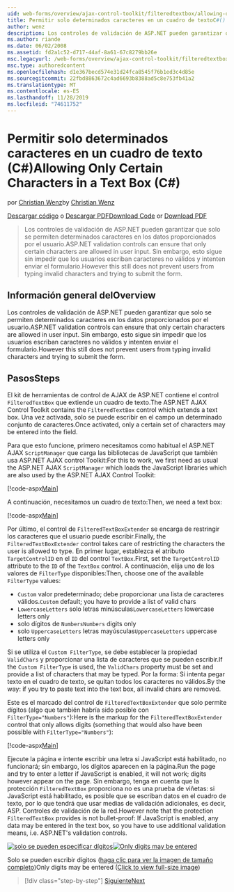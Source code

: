 ```yaml
---
uid: web-forms/overview/ajax-control-toolkit/filteredtextbox/allowing-only-certain-characters-in-a-text-box-cs
title: Permitir solo determinados caracteres en un cuadro de textoC#() | Microsoft Docs
author: wenz
description: Los controles de validación de ASP.NET pueden garantizar que solo se permiten determinados caracteres en los datos proporcionados por el usuario. Sin embargo, esto sigue sin impedir que los usuarios escriban no válidos...
ms.author: riande
ms.date: 06/02/2008
ms.assetid: fd2a1c52-d717-44af-8a61-67c8279bb26e
msc.legacyurl: /web-forms/overview/ajax-control-toolkit/filteredtextbox/allowing-only-certain-characters-in-a-text-box-cs
msc.type: authoredcontent
ms.openlocfilehash: d1e367becd574e31d24fca8545f76b1ed3c4d85e
ms.sourcegitcommit: 22fbd8863672c4ad6693b8388ad5c8e753fb41a2
ms.translationtype: MT
ms.contentlocale: es-ES
ms.lasthandoff: 11/28/2019
ms.locfileid: "74611752"
---
```

# <a name="allowing-only-certain-characters-in-a-text-box-c"></a><span data-ttu-id="9a12a-104">Permitir solo determinados caracteres en un cuadro de texto (C#)</span><span class="sxs-lookup"><span data-stu-id="9a12a-104">Allowing Only Certain Characters in a Text Box (C#)</span></span>

<span data-ttu-id="9a12a-105">por [Christian Wenz](https://github.com/wenz)</span><span class="sxs-lookup"><span data-stu-id="9a12a-105">by [Christian Wenz](https://github.com/wenz)</span></span>

<span data-ttu-id="9a12a-106">[Descargar código](https://download.microsoft.com/download/4/c/2/4c2def7a-0d23-4055-91f9-1f18504167d7/FilteredTextBox0.cs.zip) o [Descargar PDF](https://download.microsoft.com/download/b/6/a/b6ae89ee-df69-4c87-9bfb-ad1eb2b23373/filteredtextbox0CS.pdf)</span><span class="sxs-lookup"><span data-stu-id="9a12a-106">[Download Code](https://download.microsoft.com/download/4/c/2/4c2def7a-0d23-4055-91f9-1f18504167d7/FilteredTextBox0.cs.zip) or [Download PDF](https://download.microsoft.com/download/b/6/a/b6ae89ee-df69-4c87-9bfb-ad1eb2b23373/filteredtextbox0CS.pdf)</span></span>

> <span data-ttu-id="9a12a-107">Los controles de validación de ASP.NET pueden garantizar que solo se permiten determinados caracteres en los datos proporcionados por el usuario.</span><span class="sxs-lookup"><span data-stu-id="9a12a-107">ASP.NET validation controls can ensure that only certain characters are allowed in user input.</span></span> <span data-ttu-id="9a12a-108">Sin embargo, esto sigue sin impedir que los usuarios escriban caracteres no válidos y intenten enviar el formulario.</span><span class="sxs-lookup"><span data-stu-id="9a12a-108">However this still does not prevent users from typing invalid characters and trying to submit the form.</span></span>

## <a name="overview"></a><span data-ttu-id="9a12a-109">Información general del</span><span class="sxs-lookup"><span data-stu-id="9a12a-109">Overview</span></span>

<span data-ttu-id="9a12a-110">Los controles de validación de ASP.NET pueden garantizar que solo se permiten determinados caracteres en los datos proporcionados por el usuario.</span><span class="sxs-lookup"><span data-stu-id="9a12a-110">ASP.NET validation controls can ensure that only certain characters are allowed in user input.</span></span> <span data-ttu-id="9a12a-111">Sin embargo, esto sigue sin impedir que los usuarios escriban caracteres no válidos y intenten enviar el formulario.</span><span class="sxs-lookup"><span data-stu-id="9a12a-111">However this still does not prevent users from typing invalid characters and trying to submit the form.</span></span>

## <a name="steps"></a><span data-ttu-id="9a12a-112">Pasos</span><span class="sxs-lookup"><span data-stu-id="9a12a-112">Steps</span></span>

<span data-ttu-id="9a12a-113">El kit de herramientas de control de AJAX de ASP.NET contiene el control `FilteredTextBox` que extiende un cuadro de texto.</span><span class="sxs-lookup"><span data-stu-id="9a12a-113">The ASP.NET AJAX Control Toolkit contains the `FilteredTextBox` control which extends a text box.</span></span> <span data-ttu-id="9a12a-114">Una vez activada, solo se puede escribir en el campo un determinado conjunto de caracteres.</span><span class="sxs-lookup"><span data-stu-id="9a12a-114">Once activated, only a certain set of characters may be entered into the field.</span></span>

<span data-ttu-id="9a12a-115">Para que esto funcione, primero necesitamos como habitual el ASP.NET AJAX `ScriptManager` que carga las bibliotecas de JavaScript que también usa ASP.NET AJAX control Toolkit:</span><span class="sxs-lookup"><span data-stu-id="9a12a-115">For this to work, we first need as usual the ASP.NET AJAX `ScriptManager` which loads the JavaScript libraries which are also used by the ASP.NET AJAX Control Toolkit:</span></span>

[!code-aspx[Main](allowing-only-certain-characters-in-a-text-box-cs/samples/sample1.aspx)]

<span data-ttu-id="9a12a-116">A continuación, necesitamos un cuadro de texto:</span><span class="sxs-lookup"><span data-stu-id="9a12a-116">Then, we need a text box:</span></span>

[!code-aspx[Main](allowing-only-certain-characters-in-a-text-box-cs/samples/sample2.aspx)]

<span data-ttu-id="9a12a-117">Por último, el control de `FilteredTextBoxExtender` se encarga de restringir los caracteres que el usuario puede escribir.</span><span class="sxs-lookup"><span data-stu-id="9a12a-117">Finally, the `FilteredTextBoxExtender` control takes care of restricting the characters the user is allowed to type.</span></span> <span data-ttu-id="9a12a-118">En primer lugar, establezca el atributo `TargetControlID` en el `ID` del control `TextBox`.</span><span class="sxs-lookup"><span data-stu-id="9a12a-118">First, set the `TargetControlID` attribute to the `ID` of the `TextBox` control.</span></span> <span data-ttu-id="9a12a-119">A continuación, elija uno de los valores de `FilterType` disponibles:</span><span class="sxs-lookup"><span data-stu-id="9a12a-119">Then, choose one of the available `FilterType` values:</span></span>

- <span data-ttu-id="9a12a-120">`Custom` valor predeterminado; debe proporcionar una lista de caracteres válidos.</span><span class="sxs-lookup"><span data-stu-id="9a12a-120">`Custom` default; you have to provide a list of valid chars</span></span>
- <span data-ttu-id="9a12a-121">`LowercaseLetters` solo letras minúsculas</span><span class="sxs-lookup"><span data-stu-id="9a12a-121">`LowercaseLetters` lowercase letters only</span></span>
- <span data-ttu-id="9a12a-122">solo dígitos de `Numbers`</span><span class="sxs-lookup"><span data-stu-id="9a12a-122">`Numbers` digits only</span></span>
- <span data-ttu-id="9a12a-123">solo `UppercaseLetters` letras mayúsculas</span><span class="sxs-lookup"><span data-stu-id="9a12a-123">`UppercaseLetters` uppercase letters only</span></span>

<span data-ttu-id="9a12a-124">Si se utiliza el `Custom FilterType`, se debe establecer la propiedad `ValidChars` y proporcionar una lista de caracteres que se pueden escribir.</span><span class="sxs-lookup"><span data-stu-id="9a12a-124">If the `Custom FilterType` is used, the `ValidChars` property must be set and provide a list of characters that may be typed.</span></span> <span data-ttu-id="9a12a-125">Por la forma: Si intenta pegar texto en el cuadro de texto, se quitan todos los caracteres no válidos.</span><span class="sxs-lookup"><span data-stu-id="9a12a-125">By the way: if you try to paste text into the text box, all invalid chars are removed.</span></span>

<span data-ttu-id="9a12a-126">Este es el marcado del control de `FilteredTextBoxExtender` que solo permite dígitos (algo que también habría sido posible con `FilterType="Numbers"`):</span><span class="sxs-lookup"><span data-stu-id="9a12a-126">Here is the markup for the `FilteredTextBoxExtender` control that only allows digits (something that would also have been possible with `FilterType="Numbers"`):</span></span>

[!code-aspx[Main](allowing-only-certain-characters-in-a-text-box-cs/samples/sample3.aspx)]

<span data-ttu-id="9a12a-127">Ejecute la página e intente escribir una letra si JavaScript está habilitado, no funcionará; sin embargo, los dígitos aparecen en la página.</span><span class="sxs-lookup"><span data-stu-id="9a12a-127">Run the page and try to enter a letter if JavaScript is enabled, it will not work; digits however appear on the page.</span></span> <span data-ttu-id="9a12a-128">Sin embargo, tenga en cuenta que la protección `FilteredTextBox` proporciona no es una prueba de viñetas: si JavaScript está habilitado, es posible que se escriban datos en el cuadro de texto, por lo que tendrá que usar medias de validación adicionales, es decir, ASP. Controles de validación de la red.</span><span class="sxs-lookup"><span data-stu-id="9a12a-128">However note that the protection `FilteredTextBox` provides is not bullet-proof: If JavaScript is enabled, any data may be entered in the text box, so you have to use additional validation means, i.e. ASP.NET's validation controls.</span></span>

<span data-ttu-id="9a12a-129">[![solo se pueden especificar dígitos](allowing-only-certain-characters-in-a-text-box-cs/_static/image2.png)](allowing-only-certain-characters-in-a-text-box-cs/_static/image1.png)</span><span class="sxs-lookup"><span data-stu-id="9a12a-129">[![Only digits may be entered](allowing-only-certain-characters-in-a-text-box-cs/_static/image2.png)](allowing-only-certain-characters-in-a-text-box-cs/_static/image1.png)</span></span>

<span data-ttu-id="9a12a-130">Solo se pueden escribir dígitos ([haga clic para ver la imagen de tamaño completo](allowing-only-certain-characters-in-a-text-box-cs/_static/image3.png))</span><span class="sxs-lookup"><span data-stu-id="9a12a-130">Only digits may be entered ([Click to view full-size image](allowing-only-certain-characters-in-a-text-box-cs/_static/image3.png))</span></span>

> [!div class="step-by-step"]
> [<span data-ttu-id="9a12a-131">Siguiente</span><span class="sxs-lookup"><span data-stu-id="9a12a-131">Next</span></span>](allowing-only-certain-characters-in-a-text-box-vb.md)
